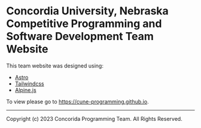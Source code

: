 # Concordia University, Nebraska Competitive Programming and Software Development Team Website

This team website was designed using: 
- [Astro](https://astro.build)
- [Tailwindcss](https://tailwindcss.com)
- [Alpine.js](https://alpinejs.dev)

To view please go to https://cune-programming.github.io.

---

Copyright (c) 2023 Concorida Programming Team. All Rights Reserved.
